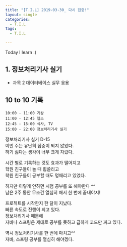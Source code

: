 ```yaml
---
title: "[T.I.L] 2019-03-30_ 다시 집중!"
layout: single
categories:
  - T.I.L
Tags:
  - T.I.L

---
```

Today I learn :)  

   
## 1. 정보처리기사 실기  
* 과목 2 데이터베이스 실무 응용    



## 10 to 10 기록
```
10:00 - 11:00 기상  
11:00 - 12:45 헬스  
12:45 - 15:00 식사, TV  
15:00 - 22:00 정보처리기사 실기  
```

정보처리기사 실기 D-15  
이번 주는 유난히 집중이 되지 않았다.  
하기 싫다는 생각이 너무 크게 자랐다.

시간 별로 기록하는 것도 효과가 떨어지고  
학원 친구들이 놀 때 휩쓸리고  
학원 친구들이 공부할 때도 멍때리고 있었다.  

하지만 이렇게 안하면 시험 공부를 또 해야한다 ^^  
남은 2주 동안 무조건 열심히 해서 한 번에 끝내야지!  

프로젝트를 시작한지 한 달이 지났다.  
빠른 속도로 진행이 되고 있다.  
정보처리기사 때문에  
자바나 스프링은 제대로 공부를 못하고 급하게 코드만 짜고 있다.  

역시 정보처리기사를 한 번에 마치고^^  
자바, 스프링 공부를 열심히 해야겠다.  
